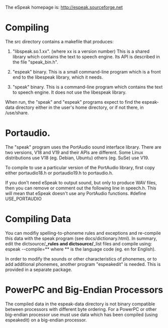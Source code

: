 
The eSpeak homepage is:  http://espeak.sourceforge.net


Compiling
=========

The  src  directory contains a makefile that produces:

1.  "libspeak.so.1.xx".  (where xx is a version number)
    This is a shared library which contains the text to speech engine.
    Its API is described in the file "speak_bin.h".

2.  "espeak" binary.  This is a small command-line program which is a front
    end to the libespeak library, which it needs.

3.  "speak"  binary.  This is a command-line program which contains the
    text to speech engine. It does not use the libespeak library.


When run, the "speak" and "espeak" programs expect to find the  espeak-data
directory either in the user's home directory, or if not there, in /use/share.


Portaudio.
========== 

The "speak" program uses the PortAudio sound interface library.  There are two
versions, V18 and V19 and their APIs are different.  Some Linux distributions
use V18 (eg. Debian, Ubuntu) others (eg. SuSe) use V19.

To compile to use a particular version of the PortAudio library, first copy
either  portaudio18.h  or  portaudio19.h  to  portaudio.h.

If you don't need eSpeak to output sound, but only to produce WAV files,
then you can remove or comment out the following line in  speech.h.
This will mean that eSpeak doesn't use any PortAudio functions.
 #define  USE_PORTAUDIO


Compiling Data
==============

You can modifiy spelling-to-phoneme rules and exceptions and re-compile this
data with the  speak  program (see  docs/dictionary.html). In summary, edit
the dictsource/**_rules and dictsource/**_list files and compile using:
   espeak --compile=**
where ** is the language code (eg. en for English).

In order to modify the sounds or other characteristics of phonemes, or
to add additional phonemes, another program "espeakedit" is needed. This
is provided in a separate package.


PowerPC and Big-Endian Processors
=================================

The compiled data in the espeak-data directory is not binary compatible between
processors with different byte ordering.  For a PowerPC or other big-endian
processor use must use data which has been compiled (using espeakedit) on
a big-endian processor.



